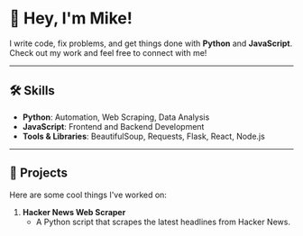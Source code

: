 # 👋 Hey, I'm Mike!

I write code, fix problems, and get things done with **Python** and **JavaScript**.  
Check out my work and feel free to connect with me!  

---

## 🛠 Skills
- **Python**: Automation, Web Scraping, Data Analysis  
- **JavaScript**: Frontend and Backend Development  
- **Tools & Libraries**: BeautifulSoup, Requests, Flask, React, Node.js  

---

## 🚀 Projects
Here are some cool things I've worked on:  
1. **Hacker News Web Scraper**  
   - A Python script that scrapes the latest headlines from Hacker News.

